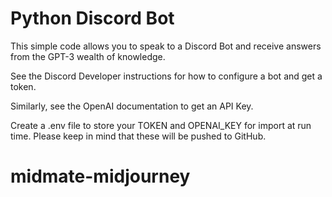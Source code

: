 # Python Discord Bot

This simple code allows you to speak to a Discord Bot and receive answers from the GPT-3 wealth of knowledge.

See the Discord Developer instructions for how to configure a bot and get a token.

Similarly, see the OpenAI documentation to get an API Key.

Create a .env file to store your TOKEN and OPENAI_KEY for import at run time. Please keep in mind that these will be pushed to GitHub.


# midmate-midjourney
